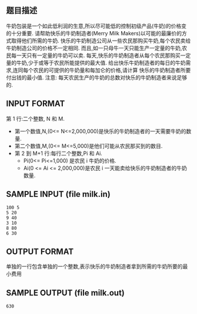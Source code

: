 ## 题目描述
牛奶包装是一个如此低利润的生意,所以尽可能低的控制初级产品(牛奶)的价格变的十分重要.
请帮助快乐的牛奶制造者(Merry Milk Makers)以可能的最廉价的方式取得他们所需的牛奶.
快乐的牛奶制造公司从一些农民那购买牛奶,每个农民卖给牛奶制造公司的价格不一定相同.
而且,如一只母牛一天只能生产一定量的牛奶,农民每一天只有一定量的牛奶可以卖.
每天,快乐的牛奶制造者从每个农民那购买一定量的牛奶,少于或等于农民所能提供的最大值.
给出快乐牛奶制造者的每日的牛奶需求,连同每个农民的可提供的牛奶量和每加仑的价格,请计算
快乐的牛奶制造者所要付出钱的最小值.
注意:
每天农民生产的牛奶的总数对快乐的牛奶制造者来说足够的.

## INPUT FORMAT
第 1 行:二个整数, N 和 M.

 - 第一个数值,N,(0<= N<=2,000,000)是快乐的牛奶制造者的一天需要牛奶的数量.
 - 第二个数值,M,(0<= M<=5,000)是他们可能从农民那买到的数目.
 - 第 2 到 M+1 行:每行二个整数,Pi 和 Ai.
    - Pi(0<= Pi<=1,000) 是农民 i 牛奶的价格.
    - Ai(0 <= Ai <= 2,000,000)是农民 i 一天能卖给快乐的牛奶制造者的牛奶数量.

## SAMPLE INPUT (file milk.in)

```
100 5
5 20
9 40 
3 10
8 80
6 30
```
## OUTPUT FORMAT

单独的一行包含单独的一个整数,表示快乐的牛奶制造者拿到所需的牛奶所要的最小费用

## SAMPLE OUTPUT (file milk.out)
```
630
```
